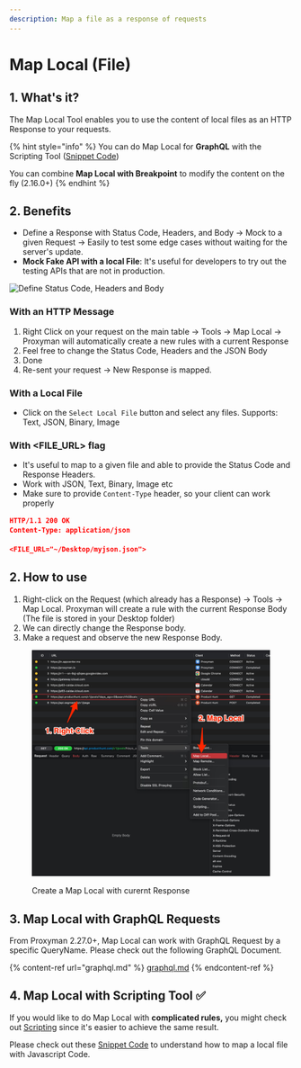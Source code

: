 ```yaml
---
description: Map a file as a response of requests
---
```


# Map Local (File)

## 1. What's it?

The Map Local Tool enables you to use the content of local files as an HTTP Response to your requests.

{% hint style="info" %}
You can do Map Local for **GraphQL** with the Scripting Tool ([Snippet Code](../scripting/snippet-code.md#map-local-with-graphql))

You can combine **Map Local with Breakpoint** to modify the content on the fly (2.16.0+)
{% endhint %}

## 2. Benefits

* Define a Response with Status Code, Headers, and Body -> Mock to a given Request -> Easily to test some edge cases without waiting for the server's update.
* **Mock Fake API with a local File**: It's useful for developers to try out the testing APIs that are not in production.&#x20;

![Define Status Code, Headers and Body](../.gitbook/assets/Screen\_Shot\_2021-08-09\_at\_11\_28\_40.png)

### With an HTTP Message

1. Right Click on your request on the main table -> Tools -> Map Local -> Proxyman will automatically create a new rules with a current Response
2. Feel free to change the Status Code, Headers and the JSON Body
3. Done
4. Re-sent your request -> New Response is mapped.

### With a Local File

* Click on the `Select Local File` button and select any files. Supports: Text, JSON, Binary, Image

### With \<FILE\_URL> flag

* It's useful to map to a given file and able to provide the Status Code and Response Headers.
* Work with JSON, Text, Binary, Image etc
* Make sure to provide `Content-Type` header, so your client can work properly

```json
HTTP/1.1 200 OK
Content-Type: application/json

<FILE_URL="~/Desktop/myjson.json">
```

## 2. How to use

1. Right-click on the Request (which already has a Response) -> Tools -> Map Local. Proxyman will create a  rule with the current Response Body (The file is stored in your Desktop folder)
2. We can directly change the Response body.
3. Make a request and observe the new Response Body.

<figure><img src="../.gitbook/assets/Screen_Shot_2022-09-23_at_13_23_11.jpg" alt=""><figcaption><p>Create a Map Local with curernt Response</p></figcaption></figure>

## 3. Map Local with GraphQL Requests

From Proxyman 2.27.0+, Map Local can work with GraphQL Request by a specific QueryName. Please check out the following GraphQL Document.

{% content-ref url="graphql.md" %}
[graphql.md](graphql.md)
{% endcontent-ref %}

## 4. Map Local with Scripting Tool ✅&#x20;

If you would like to do Map Local with **complicated rules,** you might check out [Scripting](../scripting/script.md#1-whats-it) since it's easier to achieve the same result.

Please check out these [Snippet Code](../scripting/snippet-code.md#2-common-on-request-and-response) to understand how to map a local file with Javascript Code.
